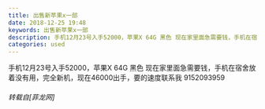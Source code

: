 ```yaml
---
title: 出售新苹果x一部
date: 2018-12-25 19:48
keywords: 出售新苹果x一部
description: 手机12月23号入手52000，苹果X 64G 黑色 现在家里面急需要钱，手机在宿舍放着没有用，完全新机，现在46000出手，要的速度联系我 9152093959
categories: used
---
```

<td class="t_f" id="postmessage_2557620">

手机12月23号入手52000，苹果X 64G 黑色 现在家里面急需要钱，手机在宿舍放着没有用，完全新机，现在46000出手，要的速度联系我 9152093959</td>
###### 转载自[菲龙网]